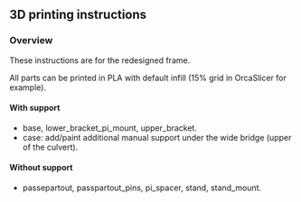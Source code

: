 ## 3D printing instructions

### Overview

These instructions are for the redesigned frame.

All parts can be printed in PLA with default infill (15% grid in OrcaSlicer for example).

#### With support

* base, lower_bracket_pi_mount, upper_bracket.
* case: add/paint additional manual support under the wide bridge (upper of the culvert).

#### Without support

* passepartout, passpartout_pins, pi_spacer, stand, stand_mount.
